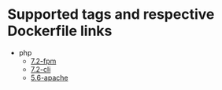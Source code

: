 # Supported tags and respective Dockerfile links
* php
  * [7.2-fpm](https://github.com/armd-pro/docker/blob/master/php/7.2/fpm/Dockerfile)
  * [7.2-cli](https://github.com/armd-pro/docker/blob/master/php/7.2/cli/Dockerfile)
  * [5.6-apache](https://github.com/armd-pro/docker/blob/master/php/5.6/apache/Dockerfile)
